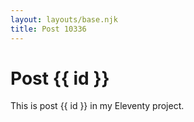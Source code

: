 ```yaml
---
layout: layouts/base.njk
title: Post 10336
---
```


# Post {{ id }}

This is post {{ id }} in my Eleventy project.

